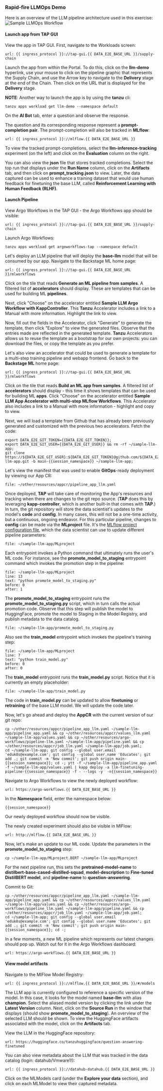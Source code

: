 ### Rapid-fire LLMOps Demo
Here is an overview of the LLM pipeline architecture used in this exercise:
![Sample LLMOps Workflow](images/sample-llm-workflow.jpg)

#### Launch app from TAP GUI
View the app in TAP GUI. First, navigate to the Workloads screen:
```dashboard:open-url
url: {{ ingress_protocol }}://tap-gui.{{ DATA_E2E_BASE_URL }}/supply-chain
```

Launch the app from within the Portal. To do this, click on the **llm-demo** hyperlink, 
use your mouse to click on the pipeline graphic that represents the Supply Chain, 
and use the Arrow key to navigate to the **Delivery** stage at the end of the Chain. 
Then click on the URL that is displayed for the **Delivery** stage.

**NOTE**: Another way to launch the app is by using the **tanzu** cli:
```execute
tanzu apps workload get llm-demo --namespace default
```

On the **AI Bot** tab, enter a question and observe the response.

The question and its corresponding response represent a **prompt-completion pair**.
The prompt-completion will also be tracked in **MLflow**:
```dashboard:open-url
url: {{ ingress_protocol }}://mlflow.{{ DATA_E2E_BASE_URL }}
```

To view the tracked prompt-completions, 
select the **llm-inference-tracking** experiment (on the left) and click on the **Evaluation** column on the right.

You can also view the **json** file that stores tracked completions.
Select the top run that displays under the **Run Name** column, 
click on the **Artifacts** tab,
and then click on **prompt_tracking.json** to view.
Later, the data captured can be used to enhance a training dataset that would use human feedback for finetuning the base LLM,
called **Reinforcement Learning with Human Feedback (RLHF)**.


#### Launch Pipeline
View Argo Workflows in the TAP GUI - the Argo Workflows app should be visible:
```dashboard:open-url
url: {{ ingress_protocol }}://tap-gui.{{ DATA_E2E_BASE_URL }}/supply-chain
```

Launch Argo Workflows:
```execute
tanzu apps workload get argoworkflows-tap --namespace default
```

Let's deploy an LLM pipeline that will deploy the **base-llm** model that will be consumed by our app. 
Navigate to the Backstage ML home page:
```dashboard:open-url
url: {{ ingress_protocol }}://tap-gui.{{ DATA_E2E_BASE_URL }}/mlworkflows
```

Click on the tile that reads **Generate an ML pipeline from samples**. 
A filtered list of **accelerators** should display. These are templates that can be used for building ML **pipelines**.

Next, click "Choose" on the accelerator entitled **Sample LLM Argo Workflow with KappController**.
This **Tanzu** Accelerator includes a link to a Manual with more information. Highlight the link to view.

Now, fill out the fields in the Accelerator, click "Generate" to generate the template, then click "Explore" to view the generated files.
Observe that the entries made are reflected in the generated template.
**Tanzu** Accelerators allows us to reuse the template as a bootstrap for our own projects: you can download the files, or copy the template as you prefer.

Let's also view an accelerator that could be used to generate a template for a multi-step training pipeline and webapp frontend.
Go back to the **Backstage ML** home page:
```dashboard:open-url
url: {{ ingress_protocol }}://tap-gui.{{ DATA_E2E_BASE_URL }}/mlworkflows
```

Click on the tile that reads **Build an ML app from samples**.
A filtered list of **accelerators** should display - this time it shows templates that can be used for building ML **apps**.
Click "Choose" on the accelerator entitled **Sample LLM App Accelerator with multi-step MLflow Workflows**.
This Accelerator also includes a link to a Manual with more information - highlight and copy to view.

Next, we will load a template from Github that has already been previously generated and customized with the previous two accelerators. Fetch the code:
```execute
export DATA_E2E_GIT_TOKEN={{DATA_E2E_GIT_TOKEN}};
export DATA_E2E_GIT_USER={{DATA_E2E_GIT_USER}} && rm -rf ~/sample-llm-app;
git clone https://${DATA_E2E_GIT_USER}:${DATA_E2E_GIT_TOKEN}@github.com/${DATA_E2E_GIT_USER}/sample-llm-app.git -b main-{{session_namespace}} ~/sample-llm-app;
```

Let's view the manifest that was used to enable **GitOps**-ready deployment by viewing our App CR:
```editor:open-file
file: ~/other/resources/appcr/pipeline_app_llm.yaml
```

Once deployed, **TAP** will take care of monitoring the App's resources and tracking when there are changes to the git repo source.
(**TAP** does this by leveraging **kapp-controller**, which is another built-in that comes with **TAP**.) 
In turn, the git repository will store the data scientist's updates 
to the model's **code** and **config**. In many cases, this will not be a one-time activity,
but a continuous, ongoing endeavor. 
For this particular pipeline, changes to **config** can be made via the **MLproject** file. 
It's the <a href="https://mlflow.org/docs/latest/projects.html" target="_blank">MLflow project configuration file</a>, which the data scientist
can use to update different pipeline parameters:
```editor:open-file
file: ~/sample-llm-app/MLproject
```

Each entrypoint invokes a Python command that ultimately runs the user's ML code. 
For instance, see the **promote_model_to_staging** entrypoint command which invokes the promotion step in the pipeline:
```editor:open-file
file: ~/sample-llm-app/MLproject
line: 13
text: "python promote_model_to_staging.py"
before: 0
after: 1
```

The **promote_model_to_staging** entrypoint runs the **promote_model_to_staging.py** script, which in turn calls the actual promotion code.
Observe that this step will publish the model to HuggingFace, 
promote the model to Staging in the Model Registry, and
publish metadata to the data catalog.
```editor:open-file
file: ~/sample-llm-app/promote_model_to_staging.py
```

Also see the **train_model** entrypoint which invokes the pipeline's training step:
```editor:open-file
file: ~/sample-llm-app/MLproject
line: 7
text: "python train_model.py"
before: 0
after: 0
```

The **train_model** entrypoint runs the **train_model.py** script.
Notice that it is currently an empty placeholder:
```editor:open-file
file: ~/sample-llm-app/train_model.py
```

The code in **train_model.py** can be updated to allow **finetuning** or **retraining** of the base LLM model.
We will update the code later.

Now, let's go ahead and deploy the **AppCR** with the current version of our git repo:
```execute
cp ~/other/resources/appcr/pipeline_app_llm.yaml ~/sample-llm-app/pipeline_app.yaml && cp ~/other/resources/appcr/values_llm.yaml ~/sample-llm-app/values.yaml && cp ~/other/resources/argo-workflows/pipeline-llm.yaml ~/sample-llm-app/pipeline.yaml && cp ~/other/resources/appcr/job_llm.yaml ~/sample-llm-app/job.yaml;
cd ~/sample-llm-app; git config --global user.email 'eduk8s@example.com'; git config --global user.name 'Educates'; git add .; git commit -m 'New commit'; git push origin main-{{session_namespace}}; cd -; ytt -f ~/sample-llm-app/pipeline_app.yaml -f ~/sample-llm-app/values.yaml | kapp deploy -a llm-finetuning-pipeline-{{session_namespace}} -f - --logs -y  -n{{session_namespace}}
```

Navigate to Argo Workflows to view the newly deployed workflow:
```dashboard:open-url
url: https://argo-workflows.{{ DATA_E2E_BASE_URL }}
```

In the **Namespace** field, enter the namespace below:
```copy
{{session_namespace}}
```

Our newly deployed workflow should now be visible.

The newly created experiment should also be visible in MlFlow:
```dashboard:open-url
url: http://mlflow.{{ DATA_E2E_BASE_URL }}
```

Now, let's make an update to our ML code.
Update the parameters in the **promote_model_to_staging** step:
```execute
cp ~/sample-llm-app/MLproject.BERT ~/sample-llm-app/MLproject
```

For the next pipeline run, this sets the **pretrained-model-name** to **distilbert-base-cased-distilled-squad**,
**model-description** to **Fine-tuned DistilBERT model**,
and **pipeline-name** to **question-answering**.

Commit to Git:
```execute
cp ~/other/resources/appcr/pipeline_app_llm.yaml ~/sample-llm-app/pipeline_app.yaml && cp ~/other/resources/appcr/values_llm.yaml ~/sample-llm-app/values.yaml && cp ~/other/resources/argo-workflows/pipeline_llm.yaml ~/sample-llm-app/pipeline.yaml && cp ~/other/resources/appcr/job_llm.yaml ~/sample-llm-app/job.yaml;
cd ~/sample-llm-app; git config --global user.email 'eduk8s@example.com'; git config --global user.name 'Educates'; git add .; git commit -m 'New commit'; git push origin main-{{session_namespace}}; cd -;
```

In a few moments, a new ML pipeline which represents our latest changes should pop up.
Watch out for it in the Argo Workflows dashboard:
```dashboard:open-url
url: https://argo-workflows.{{ DATA_E2E_BASE_URL }}
```

#### View model artifacts
Navigate to the MlFlow Model Registry:
```dashboard:open-url
url: {{ ingress_protocol }}://mlflow.{{ DATA_E2E_BASE_URL }}/#/models
```

The LLM app is currently configured to reference a specific version of the model. 
In this case, it looks for the model named **base-llm** with alias **champion**.
Select the aliased model version by clicking the link under the **Latest Version** column.
Next, click on the **Source Run** in the window that displays (should show **promote_model_to_staging**).
An overview of the selected LLM should be shown.
To view the HuggingFace artifacts associated with the model, click on the **Artifacts** tab.


View the LLM in the HuggingFace repository:
```dashboard:open-url
url: https://huggingface.co/tanzuhuggingface/question-answering-finetuned
```

You can also view metadata about the LLM that was tracked in the data catalog (login: datahub/Vmware1!):
```dashboard:open-url
url: {{ ingress_protocol }}://datahub-datahub.{{ DATA_E2E_BASE_URL }}
```

Click on the MLModels card (under the **Explore your data** section), and click on each MLModel to view their captured metadata.






